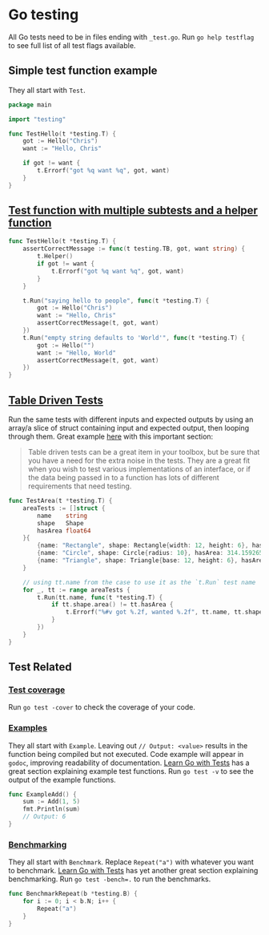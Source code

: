 # Go testing

All Go tests need to be in files ending with `_test.go`. Run `go help testflag` to see full list of all test flags available.

## Simple test function example
They all start with `Test`.

```go showLineNumbers
package main

import "testing"

func TestHello(t *testing.T) {
	got := Hello("Chris")
	want := "Hello, Chris"

	if got != want {
		t.Errorf("got %q want %q", got, want)
	}
}
```

## [Test function with multiple subtests and a helper function](https://quii.gitbook.io/learn-go-with-tests/go-fundamentals/hello-world#hello-world...-again)

```go showLineNumbers
func TestHello(t *testing.T) {
	assertCorrectMessage := func(t testing.TB, got, want string) {
		t.Helper()
		if got != want {
			t.Errorf("got %q want %q", got, want)
		}
	}

	t.Run("saying hello to people", func(t *testing.T) {
		got := Hello("Chris")
		want := "Hello, Chris"
		assertCorrectMessage(t, got, want)
	})
	t.Run("empty string defaults to 'World'", func(t *testing.T) {
		got := Hello("")
		want := "Hello, World"
		assertCorrectMessage(t, got, want)
	})
}
```

## [Table Driven Tests](https://github.com/golang/go/wiki/TableDrivenTests)

Run the same tests with different inputs and expected outputs by using an array/a slice of struct containing input and expected output, then looping through them. Great example [here](https://quii.gitbook.io/learn-go-with-tests/go-fundamentals/structs-methods-and-interfaces#further-refactoring) with this important section:  
> Table driven tests can be a great item in your toolbox, but be sure that you have a need for the extra noise in the tests. They are a great fit when you wish to test various implementations of an interface, or if the data being passed in to a function has lots of different requirements that need testing.

```go showLineNumbers
func TestArea(t *testing.T) {
	areaTests := []struct {
		name    string
		shape   Shape
		hasArea float64
	}{
		{name: "Rectangle", shape: Rectangle{width: 12, height: 6}, hasArea: 72.0},
		{name: "Circle", shape: Circle{radius: 10}, hasArea: 314.1592653589793},
		{name: "Triangle", shape: Triangle{base: 12, height: 6}, hasArea: 36.0},
	}

	// using tt.name from the case to use it as the `t.Run` test name
	for _, tt := range areaTests {
		t.Run(tt.name, func(t *testing.T) {
			if tt.shape.area() != tt.hasArea {
				t.Errorf("%#v got %.2f, wanted %.2f", tt.name, tt.shape.area(), tt.hasArea)
			}
		})
	}
}
```

## Test Related

### [Test coverage](https://go.dev/blog/cover)

Run `go test -cover` to check the coverage of your code.

### [Examples](https://go.dev/blog/examples)
They all start with `Example`. Leaving out `// Output: <value>` results in the function being compiled but not executed. Code example will appear in `godoc`, improving readability of documentation. [Learn Go with Tests](https://quii.gitbook.io/learn-go-with-tests/go-fundamentals/integers#examples) has a great section explaining example test functions. Run `go test -v` to see the output of the example functions.

```go showLineNumbers
func ExampleAdd() {
	sum := Add(1, 5)
	fmt.Println(sum)
	// Output: 6
}
```

### [Benchmarking](https://pkg.go.dev/testing#hdr-Benchmarks)

They all start with `Benchmark`. Replace `Repeat("a")` with whatever you want to benchmark. [Learn Go with Tests](https://quii.gitbook.io/learn-go-with-tests/go-fundamentals/iteration#benchmarking) has yet another great section explaining benchmarking. Run `go test -bench=.` to run the benchmarks.

```go showLineNumbers
func BenchmarkRepeat(b *testing.B) {
	for i := 0; i < b.N; i++ {
		Repeat("a")
	}
}
```